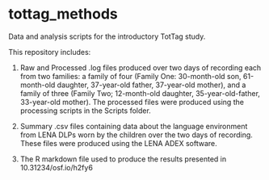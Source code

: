 # tottag_methods
Data and analysis scripts for the introductory TotTag study.

This repository includes:
1. Raw and Processed .log files produced over two days of recording each from two families: a family of four (Family One: 30-month-old son, 61-month-old daughter, 37-year-old father, 37-year-old mother), and a family of three (Family Two; 12-month-old daughter, 35-year-old-father, 33-year-old mother). The processed files were produced using the processing scripts in the Scripts folder. 

2. Summary .csv files containing data about the language environment from LENA DLPs worn by the children over the two days of recording. These files were produced using the LENA ADEX software.

3. The R markdown file used to produce the results presented in 10.31234/osf.io/h2fy6


